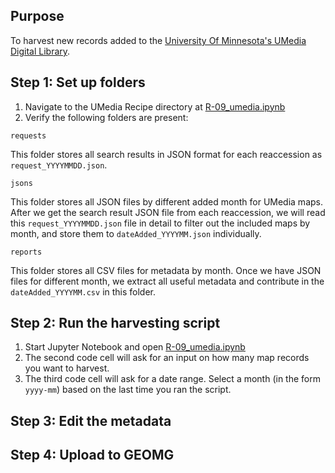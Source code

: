 ## Purpose

To harvest new records added to the [University Of Minnesota's UMedia Digital Library](https://umedia.lib.umn.edu).



##  Step 1: Set up folders

1. Navigate to the UMedia Recipe directory at [R-09_umedia.ipynb](https://github.com/geobtaa/harvesting-guide/blob/main/recipes/R-09_05d-01-umedia)
2. Verify the following folders are present:

`requests`

This folder stores all search results in JSON format for each reaccession as `request_YYYYMMDD.json`. 

`jsons`

This folder stores all JSON files by different added month for UMedia maps. After we get the search result JSON file from each reaccession, we will read this `request_YYYYMMDD.json` file in detail to filter out the included maps by month, and store them to `dateAdded_YYYYMM.json` individually.

`reports`

This folder stores all CSV files for metadata by month. Once we have JSON files for different month, we extract all useful metadata and contribute in the `dateAdded_YYYYMM.csv` in this folder.

## Step 2: Run the harvesting script

1. Start Jupyter Notebook and open [R-09_umedia.ipynb](https://github.com/geobtaa/harvesting-guide/blob/main/recipes/R-09_05d-01-umedia/R-09_05d-01_umedia.ipynb)
2. The second code cell will ask for an input on how many map records you want to harvest.
3. The third code cell will ask for a date range. Select a month (in the form `yyyy-mm`)  based on the last time you ran the script.

## Step 3: Edit the metadata

## Step 4: Upload to GEOMG


